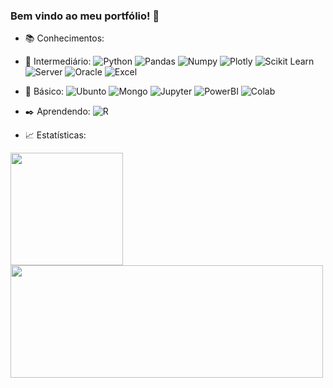 ### Bem vindo ao meu portfólio! 👋

- :books: Conhecimentos:
- :floppy_disk: Intermediário:
![Python](https://img.shields.io/badge/Python-FFD43B?style=for-the-badge&logo=python&logoColor=darkblue)
![Pandas](https://img.shields.io/badge/Pandas-2C2D72?style=for-the-badge&logo=pandas&logoColor=white)
![Numpy](https://img.shields.io/badge/Numpy-777BB4?style=for-the-badge&logo=numpy&logoColor=white)
![Plotly](https://img.shields.io/badge/Plotly-239120?style=for-the-badge&logo=plotly&logoColor=white)
![Scikit Learn](https://img.shields.io/badge/scikit_learn-F7931E?style=for-the-badge&logo=scikit-learn&logoColor=white)
![Server](https://img.shields.io/badge/Microsoft%20SQL%20Sever-CC2927?style=for-the-badge&logo=microsoft%20sql%20server&logoColor=white)
![Oracle](https://img.shields.io/badge/Oracle-F80000?style=for-the-badge&logo=oracle&logoColor=black)
![Excel](https://img.shields.io/badge/Microsoft_Excel-217346?style=for-the-badge&logo=microsoft-excel&logoColor=white)
- :book: Básico:
![Ubunto](https://img.shields.io/badge/Ubuntu-E95420?style=for-the-badge&logo=ubuntu&logoColor=white)
![Mongo](https://img.shields.io/badge/MongoDB-white?style=for-the-badge&logo=mongodb&logoColor=4EA94B)
![Jupyter](https://img.shields.io/badge/Jupyter-F37626.svg?&style=for-the-badge&logo=Jupyter&logoColor=white)
![PowerBI](https://img.shields.io/badge/PowerBI-F2C811?style=for-the-badge&logo=Power%20BI&logoColor=black)
![Colab](https://img.shields.io/badge/Colab-F9AB00?style=for-the-badge&logo=googlecolab&color=525252)
- :black_nib: Aprendendo: 
![R](https://img.shields.io/badge/R-276DC3?style=for-the-badge&logo=r&logoColor=white)

- :chart_with_upwards_trend: Estatísticas:
<div>
  <a href="https://github.com/RenanBittencourt">
  <img height="180em" src="https://github-readme-stats.vercel.app/api?username=RenanBittencourt&show_icons=true&theme=dark&include_all_commits=true&count_private=true"/>
  <img height="180em" width="500" src="https://github-readme-stats.vercel.app/api/top-langs/?username=RenanBittencourt&layout=compact&langs_count=7&theme=dark"/>
</div>

